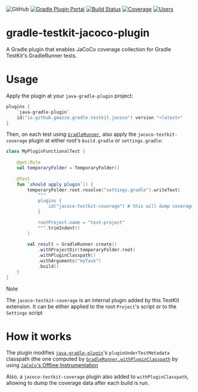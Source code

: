 ![GitHub](https://img.shields.io/github/license/gmazzo/gradle-testkit-jacoco-plugin)
[![Gradle Plugin Portal](https://img.shields.io/gradle-plugin-portal/v/io.github.gmazzo.gradle.testkit.jacoco)](https://plugins.gradle.org/plugin/io.github.gmazzo.gradle.testkit.jacoco)
[![Build Status](https://github.com/gmazzo/gradle-testkit-jacoco-plugin/actions/workflows/build.yaml/badge.svg)](https://github.com/gmazzo/gradle-testkit-jacoco-plugin/actions/workflows/build.yaml)
[![Coverage](https://codecov.io/gh/gmazzo/gradle-testkit-jacoco-plugin/branch/main/graph/badge.svg?token=D5cDiPWvcS)](https://codecov.io/gh/gmazzo/gradle-testkit-jacoco-plugin)
[![Users](https://img.shields.io/badge/users_by-Sourcegraph-purple)](https://sourcegraph.com/search?q=content:io.github.gmazzo.gradle.testkit.jacoco+-repo:github.com/gmazzo/gradle-testkit-jacoco-plugin)

# gradle-testkit-jacoco-plugin
A Gradle plugin that enables JaCoCo coverage collection for Gradle TestKit's GradleRunner tests.
 
# Usage
Apply the plugin at your `java-gradle-plugin` project:
```kotlin
plugins {
    `java-gradle-plugin`
    id("io.github.gmazzo.gradle.testkit.jacoco") version "<latest>" 
}
```

Then, on each test using [`GradleRunner`](https://docs.gradle.org/current/javadoc/org/gradle/testkit/runner/GradleRunner.html), 
also apply the `jacoco-testkit-coverage` plugin at either root's `build.gradle` or `settings.gradle`:
```kotlin
class MyPluginFunctionalTest {
    
    @get:Rule
    val temporaryFolder = TemporaryFolder()
    
    @Test
    fun `should apply plugin`() {
        temporaryFolder.root.resolve("settings.gradle").writeText(
            """
            plugins {
                id("jacoco-testkit-coverage") # this will dump coverage data
            }

            rootProject.name = "test-project"
            """.trimIndent()
        )
        
        val result = GradleRunner.create()
            .withProjectDir(temporaryFolder.root)
            .withPluginClasspath()
            .withArguments("myTask")
            .build()
    }
}
```
> [!NOTE]
> The `jacoco-testkit-coverage` is an internal plugin added by this TestKit extension.
> It can be either applied to the root `Project`'s script or to the `Settings` script

# How it works
The plugin modifies [`java-gradle-plugin`](https://docs.gradle.org/current/userguide/java_gradle_plugin.html)'s
`pluginUnderTestMetadata` classpath (the one computed by [`GradleRunner.withPluginClasspath`](https://docs.gradle.org/current/kotlin-dsl/gradle/org.gradle.testkit.runner/-gradle-runner/with-plugin-classpath.html)
by using [`JaCoCo`'s Offline Instrumentation](https://www.jacoco.org/jacoco/trunk/doc/offline.html)

Also, a `jacoco-testkit-coverage` plugin also added to `withPluginClasspath`, allowing to dump the coverage data after each build is run.
